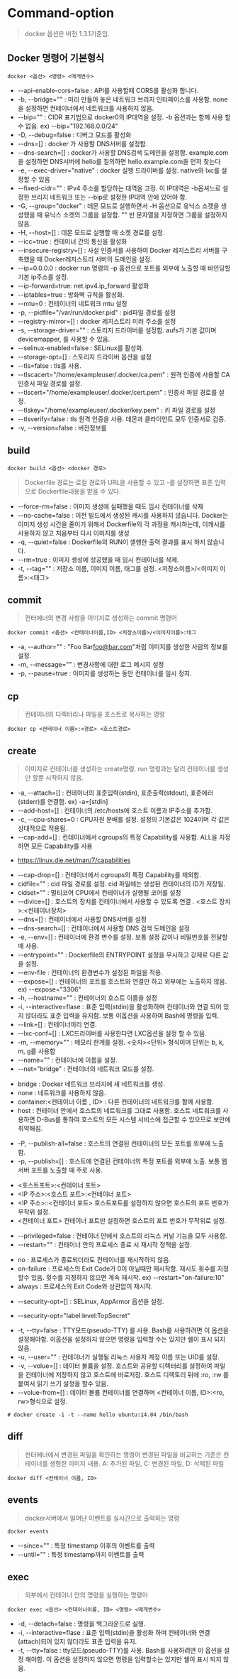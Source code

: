 # Command-option
> docker 옵션은 버전 1.3.1기준임.

## Docker 명령어 기본형식
```
docker <옵션> <명령> <매개변수>
```

* --api-enable-cors=false : API를 사용할때 CORS를 활성화 합니다.
* -b, --bridge="" : 미리 만들어 놓은 네트워크 브리지 인터페이스를 사용함. none을 설정하면 컨테이너에서 네트워크를 사용하지 않음.
* --bip="" : CIDR 표기법으로 docker0의 IP대역을 설정. -b 옵션과는 함께 사용 할 수 없음. ex) --bip="192.168.0.0/24"
* -D, --debug=false : 디버그 모드를 활성화
* --dns=[] : docker 가 사용할 DNS서버를 설정함.
* --dns-search=[] : docker가 사용할 DNS검색 도메인을 설정함. example.com을 설정하면 DNS서버에 hello를 질의하면 hello.example.com을 먼저 찾는다
* -e, --exec-driver="native" : docker 실행 드라이버를 설정. native와 lxc를 설정할 수 있음
* --fixed-cidr="" : IPv4 주소를 할당하는 대역을 고정. 이 IP대역은 -b옵셔느로 설정한 브리지 네트워크 또는 --bip로 설정한 IP대역 안에 있어야 함.
* -G, --group="docker" : 데몬 모드로 실행하면서 -H 옵션으로 유닉스 소켓을 생성했을 때 유닉스 소켓의 그룹을 설정함. "" 빈 문자열을 지정하면 그룹을 설정하지 않음.
* -H, --host=[] : 데몬 모드로 실행할 때 소켓 경로를 설정.
* --icc=true : 컨테이너 간의 통신을 활성화
* --insecure-registry=[] : 사설 인증서를 사용하여 Docker 레지스트리 서버를 구축했을 때 Docker레지스트리 서버의 도메인을 설정.
* --ip=0.0.0.0 : docker run 명령의 -p 옵션으로 포트를 외부에 노출할 때 바인딩할 기본 ip주소를 설정.
* --ip-forward=true: net.ipv4.ip_forward 활성화
* --iptables=true : 방화벽 규칙을 활성화.
* --mtu=0 : 컨테이너의 네트워크 mtu 설정
* -p, --pidfile="/var/run/docker.pid" : pid파일 경로를 설정
* --registry-mirror=[] : docker 레지스트리 미러 주소를 설정
* -s, --storage-driver="" : 스토리지 드라이버를 설정함. aufs가 기본 값이며 devicemapper, 를 사용할 수 있음.
* --selinux-enabled=false : SELinux를 활성화.
* --storage-opt=[] : 스토리지 드라이버 옵션을 설정
* --tls=false : tls를 사용.
* --tlscacert="/home/exampleuser/.docker/ca.pem" : 원격 인증에 사용할 CA 인증서 파일 경로를 설정.
* --tlscert="/home/exampleuser/.docker/cert.pem" : 인증서 파일 경로를 설정.
* --tlskey="/home/exampleuser/.docker/key.pem" : 키 파일 경로를 설정
* --tlsverify=false : tls 원격 인증을 사용. 데몬과 클라이언트 모두 인증서로 검증.
* -v, --version=false : 버전정보를 

## build
```
docker build <옵션> <docker 경로>
```
> Dockerfile 경로는 로컬 경로와 URL을 사용할 수 있고 -를 설정하면 표준 입력으로 Dockerfile내용을 받을 수 있다.

* --force-rm=false : 이미지 생성에 실패했을 때도 임시 컨테이너를 삭제
* --no-cache=false : 이전 빌드에서 생성된 캐시를 사용하지 않습니다. Docker는 이미지 생성 시간을 줄이기 위해서 Dockerfile의 각 과정을 캐시하는데, 이캐시를 사용하지 않고 처음부터 다시 이미지를 생성
* -q, --quiet=false : Dockerfile의 RUN이 샐행한 출력 결과를 표시 하지 않습니다.
* --rm=true : 이미지 생성에 성공했을 때 임시 컨테이너를 삭제.
* -t, --tag="" : 저장소 이름, 이미지 이름, 태그를 설정. <저장소이름>/<이미지 이름>:<태그>

## commit
> 컨터에너의 변경 사항을 이미지로 생성하는 commit 명령어
```
docker commit <옵션> <컨테이너이름,ID> <저장소이름>/<이미지이름>:태그
```
* -a, --author="" : "Foo Bar<foo@bar.com>"처럼 이미지를 생성한 사람의 정보를 설정.
* -m, --message="" : 변경사항에 대한 로그 메시지 설정
* -p, --pause=true : 이미지를 생성하는 동안 컨테이너를 일시 정지.

## cp
> 컨테이너의 디렉터리나 파일을 호스트로 복사하는 명령
```
docker cp <컨테이너 이름>:<경로> <호스트경로>
```

## create
> 이미지로 컨테이너를 생성하는 create명령. run 명령과는 달리 컨테이너를 생성만 할뿐 시작하지 않음.
* -a, --attach=[] : 컨테이너의 표준입력(stdin), 표준출력(stdout), 표준에러(stderr)를 연결함. ex) -a=[stdin]
* --add-host=[] : 컨테이너의 /etc/hosts에 호스트 이름과 IP주소를 추가함.
* -c, --cpu-shares=0 : CPU자원 분배를 설정. 설정의 기본값은 1024이며 각 값은 상대적으로 적용됨.
* --cap-add=[] : 컨테이너에서 cgroups의 특정 Capability를 사용함. ALL을 지정하면 모든 Capability를 사용
- https://linux.die.net/man/7/capabilities
* --cap-drop=[] : 컨테이너에서 cgroups의 특정 Capability를 제외함.
* cidfile="" : cid 파일 경로를 설정. cid 파일에는 생성된 컨테이너의 ID가 저장됨.
* cidset="" : 멀티코어 CPU에서 컨테이너가 실행될 코어를 설정
* --divice=[] : 호스트의 장치를 컨테이너에서 사용할 수 있도록 연결 . <호스트 장치>:<컨테이너장치>
* --dns=[] : 컨테이너에서 사용할 DNS서버를 설정
* --dns-search=[] : 컨테이너에서 사용할 DNS 검색 도메인을 설정
* -e, --env=[] : 컨테이너에 환경 변수를 설정. 보통 설정 값이나 비밀번호를 전달할때 사용.
* --entrypoint="" : Dockerfile의 ENTRYPOINT 설정을 무시하고 강제로 다른 값을 설정.
* --env-file : 컨테이너의 환경변수가 설정된 파일을 적용.
* --expose=[] : 컨테이너의 포트를 호스트와 연결만 하고 외부에는 노출하지 않음. ex) --expose="3306"
* -h, --hostname="" : 컨테이너의 호스트 이름을 설정
* -i, --interactive=flase : 표준 입력(stdin)을 활성화하며 컨테이너와 연결 되어 있지 않더라도 표준 입력을 유지함. 보통 이옵션을 사용하여 Bash에 명령을 입력.
* --link=[] : 컨테이너끼리 연결.
* --lxc-conf=[] : LXC드라이버를 사용한다면 LXC옵션을 설정 할 수 있음.
* -m, --memory="" : 메모리 한계를 설정. <숫자><단위> 형식이며 단위는 b, k, m, g를 사용함
* --name="" : 컨테이너에 이름을 설정.
* --net="bridge" : 컨테이너의 네트워크 모드를 설정.
- bridge : Docker 네트워크 브리지에 새 네트워크를 생성.
- none : 네트워크를 사용하지 않음.
- container:<컨테이너 이름 , ID> : 다른 컨테이너의 네트워크를 함께 사용함.
- host : 컨테이너 안에서 호스트의 네트워크를 그대로 사용함. 호스트 네트워크를 사용하면 D-Bus를 통하여 호스트의 모든 시스템 서비스에 접근할 수 있으므로 보안에 취약해짐.
* -P, --publish-all=false : 호스트의 연결된 컨테이너의 모든 포트를 외부에 노출함.
* -p, --publish=[] : 호스트에 연결된 컨테이너의 특정 포트를 외부에 노출. 보통 웹서버 포트를 노출할 때 주로 사용.
- <호스트포트>:<컨테이너 포트>
- <IP 주소>:<호스트 포트>:<컨테이너 포트>
- <IP 주소>::<컨테이너 포트> 호스트포트를 설정하지 않으면 호스트의 포트 번호가 무작위 설정.
- <컨테이너 포트> 컨테이너 포트만 설정하면 호스트의 포트 번호가 무작위로 설정.
* --privileged=false : 컨테이너 안에서 호스트의 리눅스 커널 기능을 모두 사용함.
* --restart="" : 컨테이너 안의 프로세스 종료 시 재시작 정책을 설정.
- no : 프로세스가 종료되더라도 컨테이너를 재시작하지 않음.
- on-failure : 프로세스의 Exit Code가 0이 아닐때만 재시작함. 재시도 횟수를 지정할수 있음. 횟수를 지정하지 않으면 계속 재시작. ex) --restart="on-failure:10"
- always : 프로세스의 Exit Code와 상관없이 재시작.
* --security-opt=[] : SELinux, AppArmor 옵션을 설정.
- --security-opt="label:level:TopSecret"
* -t, --tty=false : TTY모드(pseudo-TTY) 를 사용. Bash를 사용하려면 이 옵션을 설정해야함. 이옵션을 설정하지 않으면 명령을 입력할 수는 있지만 쉘이 표시 되지 않음.
* -u, --user="" : 컨테이너가 실행될 리눅스 사용자 계정 이름 또는 UID를 설정.
* -v, --volue=[] : 데이터 볼륨을 설정. 호스트와 공유할 디렉터리를 설정하여 파일을 컨테이너에 저장하지 않고 호스트에 바로저장. 호스트 디렉토리 뒤에 :ro, :rw 를 붙여서 읽기 쓰기 설정을 할수 있음.
* --volue-from=[] : 데이터 볼륨 컨테이너를 연결하며 <컨테이너 이름, ID>:<ro, rw>형식으로 설정.
```
# docker create -i -t --name hello ubuntu:14.04 /bin/bash
```

## diff
> 컨터에너에서 변경된 파일을 확인하는 명령어
> 변경된 파일을 비교하는 기준은 컨테이너를 생헝한 이미지 내용.
> A: 추가된 파일, C: 변경된 파일, D: 삭제된 파일
```
docker diff <컨테이너 이름, ID>
```

## events
> docker서버에서 일어난 이벤트를 실시간으로 출력하는 명령
```
docker events
```
* --since="" : 특정 timestamp 이후의 이벤트를 출력
* --until="" : 특정 timestamp까지 이벤트를 출력
  
 ## exec
 > 외부에서 컨테이너 안의 명령을 실행하는 명령어
 ```
docker exec <옵션> <컨테이너이름, ID> <명령> <매게변수>
 ```
 * -d, --detach=false : 명령을 백그라운드로 실행.
 * -i, --interactive=flase : 표준 입력(stdin)을 활성화 하며 컨테이너와 연결(attach)되어 있지 않더라도 표준 입력을 유지.
 * -t, --tty=false : tty모드(pseudo-TTY)를 사용. Bash를 사용하려면 이 옵션을 설정 해야함. 이 옵션을 설정하지 않으면 명령을 입력할수는 있지만 쉘이 표시 되지 않음.
 